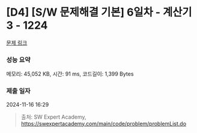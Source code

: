 # [D4] [S/W 문제해결 기본] 6일차 - 계산기3 - 1224 

[문제 링크](https://swexpertacademy.com/main/code/problem/problemDetail.do?contestProbId=AV14tDX6AFgCFAYD) 

### 성능 요약

메모리: 45,052 KB, 시간: 91 ms, 코드길이: 1,399 Bytes

### 제출 일자

2024-11-16 16:29



> 출처: SW Expert Academy, https://swexpertacademy.com/main/code/problem/problemList.do